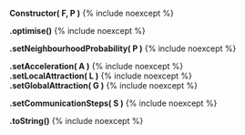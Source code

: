 **Constructor( F, P )**
{% include noexcept %}

**.optimise()**
{% include noexcept %}

**.setNeighbourhoodProbability( P )**
{% include noexcept %}

**.setAcceleration( A )**
{% include noexcept %}
<br>
**.setLocalAttraction( L )**
{% include noexcept %}
<br>
**.setGlobalAttraction( G )**
{% include noexcept %}

**.setCommunicationSteps( S )**
{% include noexcept %}

**.toString()**
{% include noexcept %}